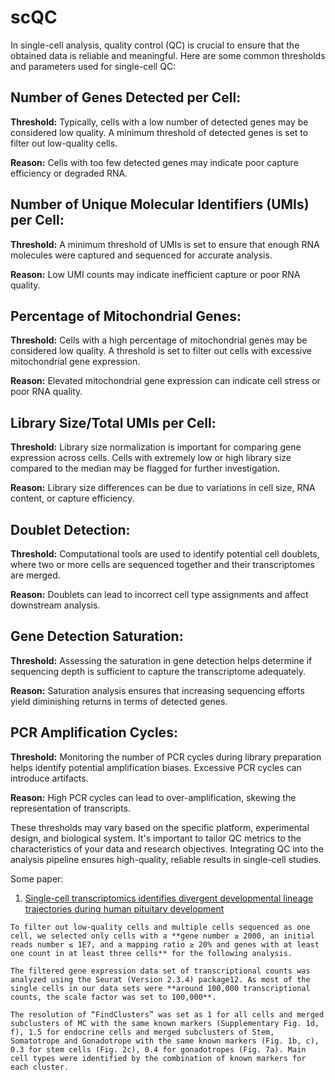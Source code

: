 # scQC
In single-cell analysis, quality control (QC) is crucial to ensure that the obtained data is reliable and meaningful. Here are some common thresholds and parameters used for single-cell QC:

## Number of Genes Detected per Cell:

**Threshold:** Typically, cells with a low number of detected genes may be considered low quality. A minimum threshold of detected genes is set to filter out low-quality cells.

**Reason:** Cells with too few detected genes may indicate poor capture efficiency or degraded RNA.

## Number of Unique Molecular Identifiers (UMIs) per Cell:

**Threshold:** A minimum threshold of UMIs is set to ensure that enough RNA molecules were captured and sequenced for accurate analysis.

**Reason:** Low UMI counts may indicate inefficient capture or poor RNA quality.

## Percentage of Mitochondrial Genes:

**Threshold:** Cells with a high percentage of mitochondrial genes may be considered low quality. A threshold is set to filter out cells with excessive mitochondrial gene expression.

**Reason:** Elevated mitochondrial gene expression can indicate cell stress or poor RNA quality.

## Library Size/Total UMIs per Cell:

**Threshold:** Library size normalization is important for comparing gene expression across cells. Cells with extremely low or high library size compared to the median may be flagged for further investigation.

**Reason:** Library size differences can be due to variations in cell size, RNA content, or capture efficiency.

## Doublet Detection:

**Threshold:** Computational tools are used to identify potential cell doublets, where two or more cells are sequenced together and their transcriptomes are merged.

**Reason:** Doublets can lead to incorrect cell type assignments and affect downstream analysis.

## Gene Detection Saturation:

**Threshold:** Assessing the saturation in gene detection helps determine if sequencing depth is sufficient to capture the transcriptome adequately.

**Reason:** Saturation analysis ensures that increasing sequencing efforts yield diminishing returns in terms of detected genes.

## PCR Amplification Cycles:

**Threshold:** Monitoring the number of PCR cycles during library preparation helps identify potential amplification biases. Excessive PCR cycles can introduce artifacts.

**Reason:** High PCR cycles can lead to over-amplification, skewing the representation of transcripts.

These thresholds may vary based on the specific platform, experimental design, and biological system. It's important to tailor QC metrics to the characteristics of your data and research objectives. Integrating QC into the analysis pipeline ensures high-quality, reliable results in single-cell studies.

Some paper:
1. [Single-cell transcriptomics identifies divergent developmental lineage trajectories during human pituitary development](https://www.nature.com/articles/s41467-020-19012-4#Sec12)
```
To filter out low-quality cells and multiple cells sequenced as one cell, we selected only cells with a **gene number ≥ 2000, an initial reads number ≤ 1E7, and a mapping ratio ≥ 20% and genes with at least one count in at least three cells** for the following analysis.

The filtered gene expression data set of transcriptional counts was analyzed using the Seurat (Version 2.3.4) package12. As most of the single cells in our data sets were **around 100,000 transcriptional counts, the scale factor was set to 100,000**.

The resolution of “FindClusters” was set as 1 for all cells and merged subclusters of MC with the same known markers (Supplementary Fig. 1d, f), 1.5 for endocrine cells and merged subclusters of Stem, Somatotrope and Gonadotrope with the same known markers (Fig. 1b, c), 0.3 for stem cells (Fig. 2c), 0.4 for gonadotropes (Fig. 7a). Main cell types were identified by the combination of known markers for each cluster.
```
